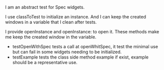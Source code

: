 I am an abstract test for Spec widgets.I use classToTest to initialize an instance. And I can keep the created windows in a variable that I clean after tests.I provide openInstance and openInstance: to open it. These methods make me keep the created window in the variable.- testOpenWithSpec tests a call at openWhitSpec, it test the minimal use but can fail in some widgets needing to be initialized.- testExample tests the class side method example if exist, example should be a representative use.